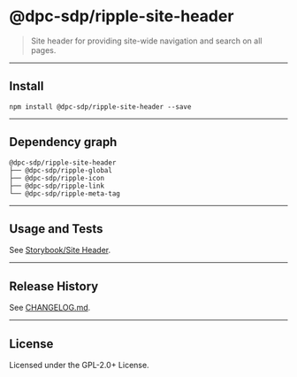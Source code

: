 @dpc-sdp/ripple-site-header
============

> Site header for providing site-wide navigation and search on all pages.


--------------------------------------------------------------------------------


## Install


```shell
npm install @dpc-sdp/ripple-site-header --save
```


--------------------------------------------------------------------------------


## Dependency graph

```shell
@dpc-sdp/ripple-site-header
├── @dpc-sdp/ripple-global
├── @dpc-sdp/ripple-icon
├── @dpc-sdp/ripple-link
└── @dpc-sdp/ripple-meta-tag
```


--------------------------------------------------------------------------------


## Usage and Tests

See [Storybook/Site Header](http://ripple-vic-gov-au-master.lagoon.vicsdp.amazee.io/?selectedKind=Organisms/SiteHeader&selectedStory=Site%20Header).


--------------------------------------------------------------------------------


## Release History

See [CHANGELOG.md](./CHANGELOG.md).


--------------------------------------------------------------------------------


## License

Licensed under the GPL-2.0+ License.


